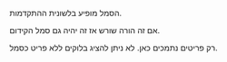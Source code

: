 הסמל מופיע בלשונית ההתקדמות.

אם זה הורה שורש אז זה יהיה גם סמל הקידום.

רק פריטים נתמכים כאן. לא ניתן להציג בלוקים ללא פריט כסמל.